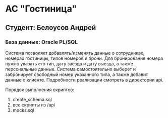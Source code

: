 # АС "Гостиница"
## Студент: Белоусов Андрей
### База данных: Oracle PL/SQL

Система позволяет добавлять/изменять данные о сотрудниках, номерах гостиницы, типов номеров и брони.
Для бронирования номера нужно указать его тип, дату заезда и дату выезда, а также персональные данные.
Система самостоятельно выберет и забронирует свободный номер указанного типа, а также добавит данные о клиенте.
Подробности реализации смотреть в директории api.

Порядок выполнения скриптов:
1. create_schema.sql
2. все скрипты из /api
3. mocks.sql
